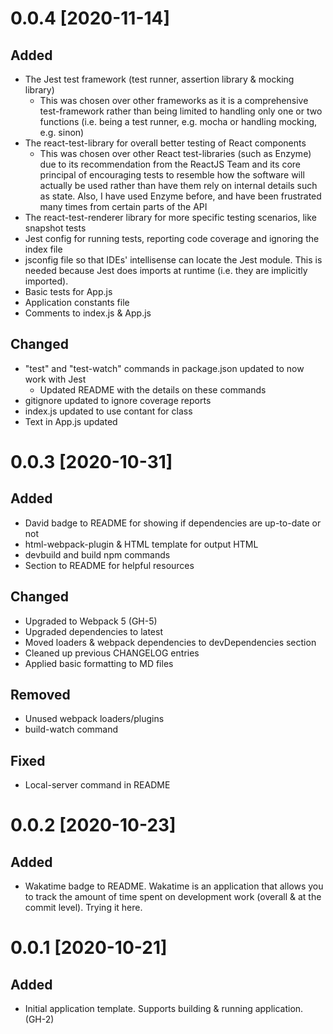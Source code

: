 # 0.0.4 [2020-11-14]

## Added
  - The Jest test framework (test runner, assertion library & mocking library)
    - This was chosen over other frameworks as it is a comprehensive test-framework rather than being limited to handling only one or two functions (i.e. being a test runner, e.g. mocha or handling mocking, e.g. sinon) 
  - The react-test-library for overall better testing of React components 
    - This was chosen over other React test-libraries (such as Enzyme) due to its recommendation from the ReactJS Team and its core principal of encouraging tests to resemble how the software will actually be used rather than have them rely on internal details such as state. Also, I have used Enzyme before, and have been frustrated many times from certain parts of the API
  - The react-test-renderer library for more specific testing scenarios, like snapshot tests
  - Jest config for running tests, reporting code coverage and ignoring the index file
  - jsconfig file so that IDEs' intellisense can locate the Jest module. This is needed because Jest does imports at runtime (i.e. they are implicitly imported). 
  - Basic tests for App.js
  - Application constants file
  - Comments to index.js & App.js

## Changed
  - "test" and "test-watch" commands in package.json updated to now work with Jest
    - Updated README with the details on these commands
  - gitignore updated to ignore coverage reports
  - index.js updated to use contant for class
  - Text in App.js updated

# 0.0.3 [2020-10-31]

## Added
  - David badge to README for showing if dependencies are up-to-date or not
  - html-webpack-plugin & HTML template for output HTML
  - devbuild and build npm commands
  - Section to README for helpful resources 

## Changed
  - Upgraded to Webpack 5 (GH-5)
  - Upgraded dependencies to latest
  - Moved loaders & webpack dependencies to devDependencies section
  - Cleaned up previous CHANGELOG entries
  - Applied basic formatting to MD files

## Removed 
  - Unused webpack loaders/plugins
  - build-watch command

## Fixed
  - Local-server command in README

# 0.0.2 [2020-10-23]

## Added
  - Wakatime badge to README. Wakatime is an application that allows you to track the amount of time spent on development work (overall & at the commit level). Trying it here.

# 0.0.1 [2020-10-21]

## Added
  - Initial application template. Supports building & running application. (GH-2)
